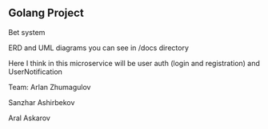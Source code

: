 ## Golang Project

Bet system 

ERD and UML diagrams you can see in /docs directory

Here I think in this microservice will be user auth (login and registration) and UserNotification

Team:
Arlan Zhumagulov

Sanzhar Ashirbekov

Aral Askarov
